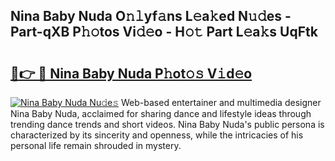 ## Nina Baby Nuda O𝚗𝚕yf𝚊ns L𝚎a𝚔ed N𝚞𝚍es - Part-qXB P𝚑𝚘tos Vi𝚍𝚎o - H𝚘𝚝 Part L𝚎a𝚔s UqFtk

# <h2><a href="http://kf8bal.oniu.top/?m=Nina+Baby+Nuda">🔗👉 🔴 Nina Baby Nuda P𝚑ot𝚘𝚜 V𝚒d𝚎o</a></h2>

[![Nina Baby Nuda Nu𝚍e𝚜](https://i.imgur.com/0qMVB7G.gif)](http://kf8bal.oniu.top/?m=Nina+Baby+Nuda)
Web-based entertainer and multimedia designer Nina Baby Nuda, acclaimed for sharing dance and lifestyle ideas through trending dance trends and short videos. Nina Baby Nuda's public persona is characterized by its sincerity and openness, while the intricacies of his personal life remain shrouded in mystery.  
